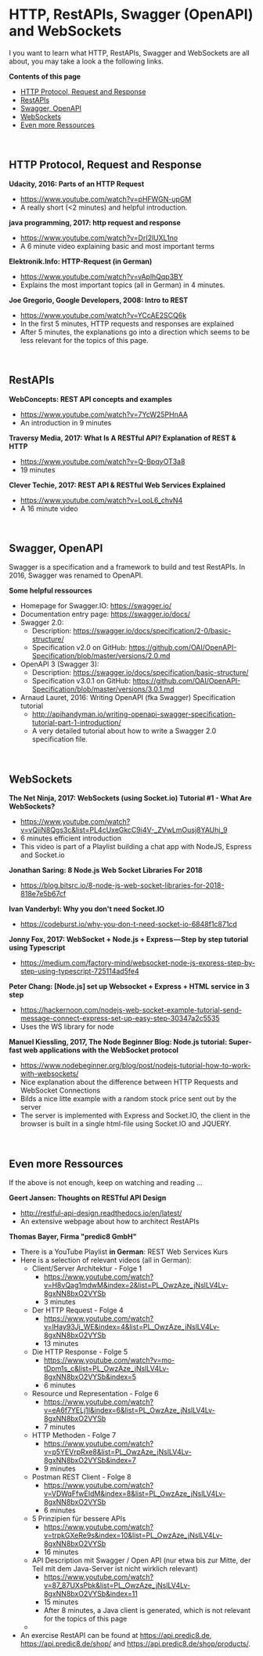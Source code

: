 ﻿# HTTP, RestAPIs, Swagger (OpenAPI) and WebSockets

I you want to learn what HTTP, RestAPIs, Swagger and WebSockets are all about, you may take a look a the following links.

**Contents of this page**

<!-- TOC depthFrom:2 depthTo:3 -->

- [HTTP Protocol, Request and Response](#http-protocol-request-and-response)
- [RestAPIs](#restapis)
- [Swagger, OpenAPI](#swagger-openapi)
- [WebSockets](#websockets)
- [Even more Ressources](#even-more-ressources)

<!-- /TOC -->

&nbsp;


## HTTP Protocol, Request and Response

**Udacity, 2016: Parts of an HTTP Request**
* https://www.youtube.com/watch?v=pHFWGN-upGM
* A really short (<2 minutes) and helpful introduction.

**java programming, 2017: http request and response**
* https://www.youtube.com/watch?v=DrI2lUXL1no
* A 6 minute video explaining basic and most important terms

**Elektronik.Info: HTTP-Request (in German)**
* https://www.youtube.com/watch?v=vAplhQqp3BY
* Explains the most important topics (all in German) in 4 minutes.

**Joe Gregorio, Google Developers, 2008: Intro to REST**
* https://www.youtube.com/watch?v=YCcAE2SCQ6k
* In the first 5 minutes, HTTP requests and responses are explained
* After 5 minutes, the explanations go into a direction which seems to be less relevant for the topics of this page.

&nbsp;


## RestAPIs

**WebConcepts: REST API concepts and examples**
* https://www.youtube.com/watch?v=7YcW25PHnAA
* An introduction in 9 minutes

**Traversy Media, 2017: What Is A RESTful API? Explanation of REST & HTTP**
* https://www.youtube.com/watch?v=Q-BpqyOT3a8
* 19 minutes

**Clever Techie, 2017: REST API & RESTful Web Services Explained**
* https://www.youtube.com/watch?v=LooL6_chvN4
* A 16 minute video

&nbsp;


## Swagger, OpenAPI

Swagger is a specification and a framework to build and test RestAPIs. In 2016, Swagger was renamed to OpenAPI.

**Some helpful ressources**
* Homepage for Swagger.IO: https://swagger.io/
* Documentation entry page: https://swagger.io/docs/
* Swagger 2.0:
  * Description: https://swagger.io/docs/specification/2-0/basic-structure/
  * Specification v2.0 on GitHub: https://github.com/OAI/OpenAPI-Specification/blob/master/versions/2.0.md
* OpenAPI 3 (Swagger 3):
  * Description: https://swagger.io/docs/specification/basic-structure/
  * Specification v3.0.1 on GitHub: https://github.com/OAI/OpenAPI-Specification/blob/master/versions/3.0.1.md
* Arnaud Lauret, 2016: Writing OpenAPI (fka Swagger) Specification tutorial
  * http://apihandyman.io/writing-openapi-swagger-specification-tutorial-part-1-introduction/
  * A very detailed tutorial about how to write a Swagger 2.0 specification file.

&nbsp;


## WebSockets

**The Net Ninja, 2017: WebSockets (using Socket.io) Tutorial #1 - What Are WebSockets?**
* https://www.youtube.com/watch?v=vQjiN8Qgs3c&list=PL4cUxeGkcC9i4V-_ZVwLmOusj8YAUhj_9
* 6 minutes efficient introduction
* This video is part of a Playlist building a chat app with NodeJS, Espress and Socket.io

**Jonathan Saring: 8 Node.js Web Socket Libraries For 2018**
* https://blog.bitsrc.io/8-node-js-web-socket-libraries-for-2018-818e7e5b67cf

**Ivan Vanderbyl: Why you don't need Socket.IO**
* https://codeburst.io/why-you-don-t-need-socket-io-6848f1c871cd

**Jonny Fox, 2017: WebSocket + Node.js + Express — Step by step tutorial using Typescript**
* https://medium.com/factory-mind/websocket-node-js-express-step-by-step-using-typescript-725114ad5fe4

**Peter Chang: [Node.js] set up Websocket + Express + HTML service in 3 step**
* https://hackernoon.com/nodejs-web-socket-example-tutorial-send-message-connect-express-set-up-easy-step-30347a2c5535
* Uses the WS library for node

**Manuel Kiessling, 2017, The Node Beginner Blog: Node.js tutorial: Super-fast web applications with the WebSocket protocol**
* https://www.nodebeginner.org/blog/post/nodejs-tutorial-how-to-work-with-websockets/
* Nice explanation about the difference between HTTP Requests and WebSocket Connections
* Bilds a nice litte example with a random stock price sent out by the server
* The server is implemented with Express and Socket.IO, the client in the browser is built in a single html-file using Socket.IO and JQUERY.

&nbsp;


## Even more Ressources

If the above is not enough, keep on watching and reading ...

**Geert Jansen: Thoughts on RESTful API Design**
* http://restful-api-design.readthedocs.io/en/latest/
* An extensive webpage about how to architect RestAPIs

**Thomas Bayer, Firma "predic8 GmbH"**
* There is a YouTube Playlist **in German**: REST Web Services Kurs
* Here is a selection of relevant videos (all in German):
  * Client/Server Architektur - Folge 1
    * https://www.youtube.com/watch?v=H8vQag1mdwM&index=2&list=PL_OwzAze_jNslLV4Lv-8gxNN8bxO2VYSb
    * 3 minutes
  * Der HTTP Request - Folge 4
    * https://www.youtube.com/watch?v=lHay93Jj_WE&index=4&list=PL_OwzAze_jNslLV4Lv-8gxNN8bxO2VYSb
    * 13 minutes
  * Die HTTP Response - Folge 5
    * https://www.youtube.com/watch?v=mo-tDpm1s_c&list=PL_OwzAze_jNslLV4Lv-8gxNN8bxO2VYSb&index=5
    * 6 minutes
  * Resource und Representation - Folge 6
    * https://www.youtube.com/watch?v=eA6f7YELj1I&index=6&list=PL_OwzAze_jNslLV4Lv-8gxNN8bxO2VYSb
    * 7 minutes
  * HTTP Methoden - Folge 7
    * https://www.youtube.com/watch?v=p5YEVrpRxe8&list=PL_OwzAze_jNslLV4Lv-8gxNN8bxO2VYSb&index=7
    * 9 minutes
  * Postman REST Client - Folge 8
    * https://www.youtube.com/watch?v=VDWqFfwEIdM&index=8&list=PL_OwzAze_jNslLV4Lv-8gxNN8bxO2VYSb
    * 6 minutes
  * 5 Prinzipien für bessere APIs
    * https://www.youtube.com/watch?v=trpkGXeRe9s&index=10&list=PL_OwzAze_jNslLV4Lv-8gxNN8bxO2VYSb
    * 16 minutes
  * API Description mit Swagger / Open API (nur etwa bis zur Mitte, der Teil mit dem Java-Server ist nicht wirklich relevant)
    * https://www.youtube.com/watch?v=87_87UXsPbk&list=PL_OwzAze_jNslLV4Lv-8gxNN8bxO2VYSb&index=11
    * 15 minutes
    * After 8 minutes, a Java client is generated, which is not relevant for the topics of this page
  * 
* An exercise RestAPI can be found at https://api.predic8.de, https://api.predic8.de/shop/ and https://api.predic8.de/shop/products/.
